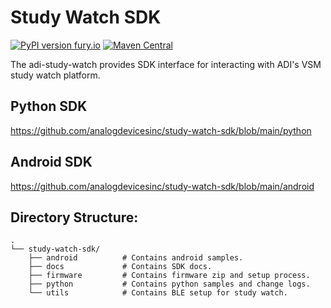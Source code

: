 # Study Watch SDK

[![PyPI version fury.io](https://badge.fury.io/py/adi-study-watch.svg)](https://pypi.python.org/pypi/adi-study-watch/)  [![Maven Central](https://maven-badges.herokuapp.com/maven-central/com.github.analogdevicesinc/study_watch_sdk/badge.svg)](https://search.maven.org/artifact/com.github.analogdevicesinc/study_watch_sdk/4.2.1/aar)

The adi-study-watch provides SDK interface for interacting with ADI's VSM study watch platform.

## Python SDK

https://github.com/analogdevicesinc/study-watch-sdk/blob/main/python

## Android SDK

https://github.com/analogdevicesinc/study-watch-sdk/blob/main/android

## Directory Structure:

    .
    └── study-watch-sdk/
        ├── android          # Contains android samples.
        ├── docs             # Contains SDK docs.
        ├── firmware         # Contains firmware zip and setup process.
        ├── python           # Contains python samples and change logs.
        └── utils            # Contains BLE setup for study watch. 